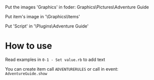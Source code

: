 Put the images 'Graphics' in foder: Graphics\Pictures\Adventure Guide

Put item's image in '\Graphics\Items'

Put 'Script' in '\Plugins\Adventure Guide'

# How to use
Read examples in `0-1 - Set value.rb` to add text

You can create item call `ADVENTURERULES` or call in event: `AdventureGuide.show`
